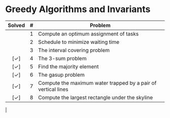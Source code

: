 
Greedy Algorithms and Invariants
================================

| Solved |  #  | Problem |
|:------:|:---:|---------|
|        | 1   | Compute an optimum assignment of tasks |
|        | 2   | Schedule to minimize waiting time |
|        | 3   | The interval covering problem |
| [✓]    | 4   | The 3-sum problem |
| [✓]    | 5   | Find the majority element |
| [✓]    | 6   | The gasup problem |
| [✓]    | 7   | Compute the maximum water trapped by a pair of vertical lines |
| [✓]    | 8   | Compute the largest rectangle under the skyline |
|


